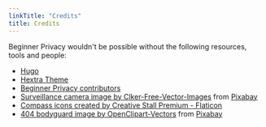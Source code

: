 ```yaml
---
linkTitle: "Credits"
title: Credits
---
```

Beginner Privacy wouldn't be possible without the following resources, tools and people:
- [Hugo](https://gohugo.io/)
- [Hextra Theme](https://github.com/imfing/hextra/)
- [Beginner Privacy contributors](https://github.com/beginnerprivacy/beginnerprivacy.github.io/graphs/contributors)
- [Surveillance camera image by Clker-Free-Vector-Images](https://pixabay.com/users/clker-free-vector-images-3736/?utm_source=link-attribution&utm_medium=referral&utm_campaign=image&utm_content=295146) from [Pixabay](https://pixabay.com//?utm_source=link-attribution&utm_medium=referral&utm_campaign=image&utm_content=295146)
- [Compass icons created by Creative Stall Premium - Flaticon](https://www.flaticon.com/free-icons/compass)
- [404 bodyguard image by OpenClipart-Vectors](https://pixabay.com/users/openclipart-vectors-30363/?utm_source=link-attribution&utm_medium=referral&utm_campaign=image&utm_content=145447) from [Pixabay](https://pixabay.com//?utm_source=link-attribution&utm_medium=referral&utm_campaign=image&utm_content=145447)
